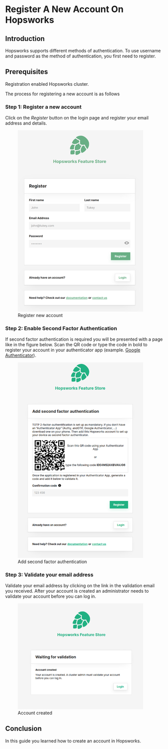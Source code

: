 # Register A New Account On Hopsworks

## Introduction
Hopsworks supports different methods of authentication. 
To use username and password as the method of authentication, you first need to register.

## Prerequisites
Registration enabled Hopsworks cluster.

The process for registering a new account is as follows

### Step 1: Register a new account

Click on the _Register_ button on the login page and register your email address and details.

  <figure>
    <a  href="../../../assets/images/auth/register.png">
      <img width="400px" src="../../../assets/images/auth/register.png" alt="Register" />
    </a>
    <figcaption>Register new account</figcaption>
  </figure>

### Step 2: Enable Second Factor Authentication

If second factor authentication is required you will be presented with a page like in the figure below. Scan the QR 
code or type the code in bold to register your account in your authenticator app 
(example. [Google Authenticator](https://play.google.com/store/apps/details?id=com.google.android.apps.authenticator2&hl=en&gl=US)). 

  <figure>
    <a  href="../../../assets/images/auth/register-2fa.png">
      <img width="400px" src="../../../assets/images/auth/register-2fa.png" alt="Register" />
    </a>
    <figcaption>Add second factor authentication</figcaption>
  </figure>

### Step 3: Validate your email address

Validate your email address by clicking on the link in the validation email you received.
After your account is created an administrator needs to validate your account before you can log in.

  <figure>
    <a  href="../../../assets/images/auth/account-created.png">
      <img width="400px" src="../../../assets/images/auth/account-created.png" alt="Register" />
    </a>
    <figcaption>Account created</figcaption>
  </figure>

## Conclusion
In this guide you learned how to create an account in Hopsworks.